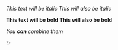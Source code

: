 *This text will be italic*
_This will also be italic_

**This text will be bold**
__This will also be bold__

_You **can** combine them_ 

:sparkles:
